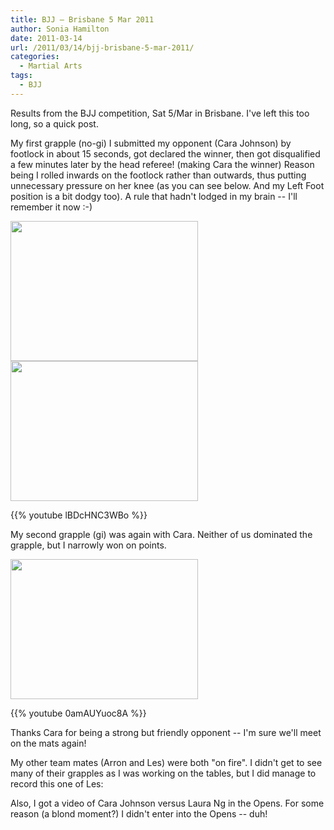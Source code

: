 ```yaml
---
title: BJJ – Brisbane 5 Mar 2011
author: Sonia Hamilton
date: 2011-03-14
url: /2011/03/14/bjj-brisbane-5-mar-2011/
categories:
  - Martial Arts
tags:
  - BJJ
---
```

Results from the BJJ competition, Sat 5/Mar in Brisbane. I've left this too long, so a quick post.

<!--more-->

My first grapple (no-gi) I submitted my opponent (Cara Johnson) by footlock in about 15 seconds, got declared the winner, then got disqualified a few minutes later by the head referee! (making Cara the winner) Reason being I rolled inwards on the footlock rather than outwards, thus putting unnecessary pressure on her knee (as you can see below. And my Left Foot position is a bit dodgy too). A rule that hadn't lodged in my brain -- I'll remember it now :-)

<img class="aligncenter size-medium wp-image-908" title="ankle" src="http://www.snowfrog.net/wp-content/uploads/2011/03/ankle.jpeg?w=300" alt="" width="300" height="224" />

<img class="aligncenter size-medium wp-image-904" title="nogi" src="http://www.snowfrog.net/wp-content/uploads/2011/03/nogi.jpeg?w=300" alt="" width="300" height="224" />

{{% youtube lBDcHNC3WBo %}}

My second grapple (gi) was again with Cara. Neither of us dominated the grapple, but I narrowly won on points.

<img class="aligncenter size-medium wp-image-905" title="gi" src="http://www.snowfrog.net/wp-content/uploads/2011/03/gi.jpeg?w=300" alt="" width="300" height="224" />

{{% youtube 0amAUYuoc8A %}}

Thanks Cara for being a strong but friendly opponent -- I'm sure we'll meet on the mats again!

My other team mates (Arron and Les) were both "on fire". I didn't get to see many of their grapples as I was working on the tables, but I did manage to record this one of Les:

<!-- youtube?? -->

Also, I got a video of Cara Johnson versus Laura Ng in the Opens. For some reason (a blond moment?) I didn't enter into the Opens -- duh!

<!-- youtube?? -->

 [1]: http://www.iheartbjj.com/2011/03/2011-queensland-state-championships.html
 [2]: http://www.snowfrog.net/wp-content/uploads/2011/03/ankle.jpeg
 [3]: http://www.snowfrog.net/wp-content/uploads/2011/03/nogi.jpeg
 [4]: http://www.snowfrog.net/wp-content/uploads/2011/03/gi.jpeg
